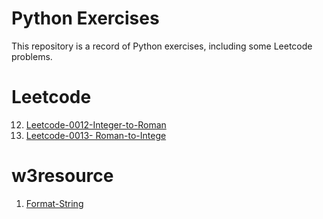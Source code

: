 # Python Exercises

This repository is a record of Python exercises, including some Leetcode problems.

# Leetcode

12. [Leetcode-0012-Integer-to-Roman](https://github.com/wendyli-repos/python/blob/master/Leetcode-0012-Integer-to-Roman.md)
13. [Leetcode-0013- Roman-to-Intege](https://leetcode.com/problems/roman-to-integer/)

# w3resource

1. [Format-String](https://www.w3resource.com/python-exercises/python-basic-exercises.php)
